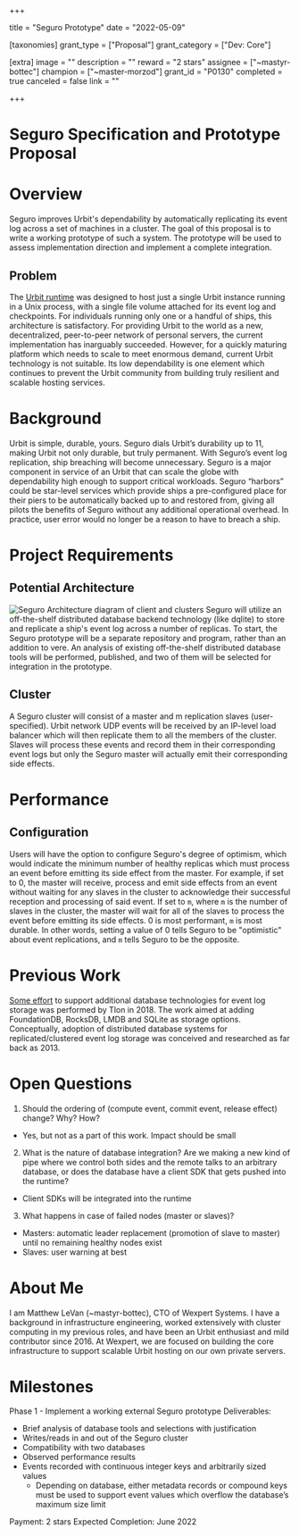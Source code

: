 +++

title = "Seguro Prototype"
date = "2022-05-09"

[taxonomies]
grant_type = ["Proposal"]
grant_category = ["Dev: Core"]

[extra]
image = ""
description = ""
reward = "2 stars"
assignee = ["~mastyr-bottec"]
champion = ["~master-morzod"]
grant_id = "P0130"
completed = true
canceled = false
link = ""

+++

# Seguro Specification and Prototype Proposal

# Overview
Seguro improves Urbit's dependability by automatically replicating its event log across a set of machines in a cluster. The goal of this proposal is to write a working prototype of such a system. The prototype will be used to assess implementation direction and implement a complete integration.
## Problem
The [Urbit runtime](https://github.com/urbit/urbit/tree/master/pkg/urbit/vere) was designed to host just a single Urbit instance running in a Unix process, with a single file volume attached for its event log and checkpoints. For individuals running only one or a handful of ships, this architecture is satisfactory. For providing Urbit to the world as a new, decentralized, peer-to-peer network of personal servers, the current implementation has inarguably succeeded.
However, for a quickly maturing platform which needs to scale to meet enormous demand, current Urbit technology is not suitable. Its low dependability is one element which continues to prevent the Urbit community from building truly resilient and scalable hosting services.
# Background
Urbit is simple, durable, yours. Seguro dials Urbit’s durability up to 11, making Urbit not only durable, but truly permanent. With Seguro’s event log replication, ship breaching will become unnecessary. Seguro is a major component in service of an Urbit that can scale the globe with dependability high enough to support critical workloads. Seguro “harbors” could be star-level services which provide ships a pre-configured place for their piers to be automatically backed up to and restored from, giving all pilots the benefits of Seguro without any additional operational overhead. In practice, user error would no longer be a reason to have to breach a ship.

# Project Requirements
## Potential Architecture
![Seguro Architecture diagram of client and clusters](https://sarlev-sarsen.sfo3.digitaloceanspaces.com/sarlev-sarsen/2022.5.10..05.03.47-image.png)
Seguro will utilize an off-the-shelf distributed database backend technology (like dqlite) to store and replicate a ship's event log across a number of replicas. To start, the Seguro prototype will be a separate repository and program, rather than an addition to vere. An analysis of existing off-the-shelf distributed database tools will be performed, published, and two of them will be selected for integration in the prototype.
## Cluster
A Seguro cluster will consist of a master and m replication slaves (user-specified). Urbit network UDP events will be received by an IP-level load balancer which will then replicate them to all the members of the cluster. Slaves will process these events and record them in their corresponding event logs but only the Seguro master will actually emit their corresponding side effects.
# Performance
## Configuration
Users will have the option to configure Seguro's degree of optimism, which would indicate the minimum number of healthy replicas which must process an event before emitting its side effect from the master. For example, if set to 0, the master will receive, process and emit side effects from an event without waiting for any slaves in the cluster to acknowledge their successful reception and processing of said event. If set to `m`, where `m` is the number of slaves in the cluster, the master will wait for all of the slaves to process the event before emitting its side effects. 0 is most performant, `m` is most durable. In other words, setting a value of 0 tells Seguro to be "optimistic" about event replications, and `m` tells Seguro to be the opposite.

# Previous Work
[Some effort](https://github.com/urbit/urbit/commit/cfeb35e37be63f96bb50fe1f60e2f59e35c07258) to support additional database technologies for event log storage was performed by Tlon in 2018. The work aimed at adding FoundationDB, RocksDB, LMDB and SQLite as storage options. Conceptually, adoption of distributed database systems for replicated/clustered event log storage was conceived and researched as far back as 2013.
# Open Questions
1. Should the ordering of (compute event, commit event, release effect) change? Why? How?
- Yes, but not as a part of this work. Impact should be small
2. What is the nature of database integration? Are we making a new kind of pipe where we control both sides and the remote talks to an arbitrary database, or does the database have a client SDK that gets pushed into the runtime?
- Client SDKs will  be integrated into the runtime
3. What happens in case of failed nodes (master or slaves)?
- Masters: automatic leader replacement (promotion of slave to master) until no remaining healthy nodes exist
- Slaves: user warning at best
# About Me
I am Matthew LeVan (~mastyr-bottec), CTO of Wexpert Systems. I have a background in infrastructure engineering, worked extensively with cluster computing in my previous roles, and have been an Urbit enthusiast and mild contributor since 2016. At Wexpert, we are focused on building the core infrastructure to support scalable Urbit hosting on our own private servers.
# Milestones
Phase 1 - Implement a working external Seguro prototype
Deliverables:
- Brief analysis of database tools and selections with justification
- Writes/reads in and out of the Seguro cluster
- Compatibility with two databases
- Observed performance results
- Events recorded with continuous integer keys and arbitrarily sized values
	- Depending on database, either metadata records or compound keys must be used to support event values which overflow the database’s maximum size limit

Payment: 2 stars
Expected Completion: June 2022
